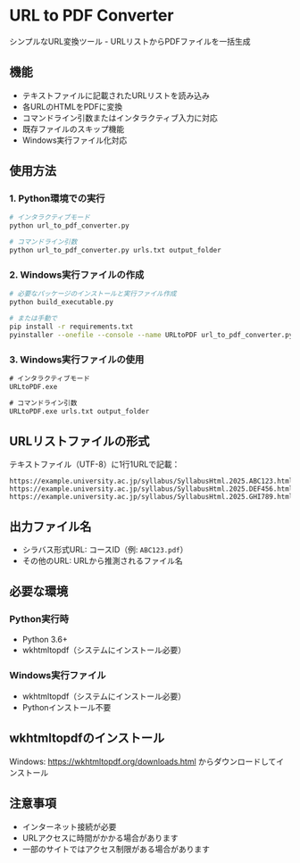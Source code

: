 # URL to PDF Converter

シンプルなURL変換ツール - URLリストからPDFファイルを一括生成

## 機能

- テキストファイルに記載されたURLリストを読み込み
- 各URLのHTMLをPDFに変換
- コマンドライン引数またはインタラクティブ入力に対応
- 既存ファイルのスキップ機能
- Windows実行ファイル化対応

## 使用方法

### 1. Python環境での実行

```bash
# インタラクティブモード
python url_to_pdf_converter.py

# コマンドライン引数
python url_to_pdf_converter.py urls.txt output_folder
```

### 2. Windows実行ファイルの作成

```bash
# 必要なパッケージのインストールと実行ファイル作成
python build_executable.py

# または手動で
pip install -r requirements.txt
pyinstaller --onefile --console --name URLtoPDF url_to_pdf_converter.py
```

### 3. Windows実行ファイルの使用

```cmd
# インタラクティブモード
URLtoPDF.exe

# コマンドライン引数
URLtoPDF.exe urls.txt output_folder
```

## URLリストファイルの形式

テキストファイル（UTF-8）に1行1URLで記載：

```
https://example.university.ac.jp/syllabus/SyllabusHtml.2025.ABC123.html
https://example.university.ac.jp/syllabus/SyllabusHtml.2025.DEF456.html
https://example.university.ac.jp/syllabus/SyllabusHtml.2025.GHI789.html
```

## 出力ファイル名

- シラバス形式URL: コースID（例: `ABC123.pdf`）
- その他のURL: URLから推測されるファイル名

## 必要な環境

### Python実行時
- Python 3.6+
- wkhtmltopdf（システムにインストール必要）

### Windows実行ファイル
- wkhtmltopdf（システムにインストール必要）
- Pythonインストール不要

## wkhtmltopdfのインストール

Windows: https://wkhtmltopdf.org/downloads.html からダウンロードしてインストール

## 注意事項

- インターネット接続が必要
- URLアクセスに時間がかかる場合があります
- 一部のサイトではアクセス制限がある場合があります